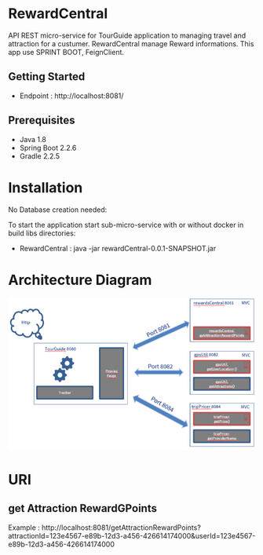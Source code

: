 # RewardCentral
API REST micro-service for TourGuide application to managing travel and attraction for a custumer.
RewardCentral manage Reward informations. 
This app use SPRINT BOOT, FeignClient.

## Getting Started

- Endpoint : http://localhost:8081/

## Prerequisites

- Java 1.8
- Spring Boot 2.2.6
- Gradle 2.2.5

# Installation

No Database creation needed:

To start the application start sub-micro-service with or without docker in build libs directories: 
- RewardCentral : java -jar rewardCentral-0.0.1-SNAPSHOT.jar


# Architecture Diagram
![ScreenShot](Architecture.png)

# URI
## get Attraction RewardGPoints
Example : 
http://localhost:8081/getAttractionRewardPoints?attractionId=123e4567-e89b-12d3-a456-426614174000&userId=123e4567-e89b-12d3-a456-426614174000
